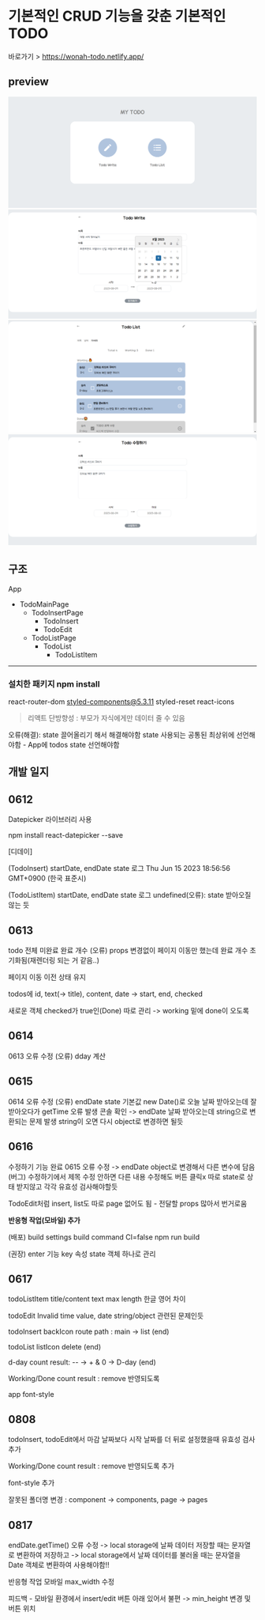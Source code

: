 # 기본적인 CRUD 기능을 갖춘 기본적인 TODO
바로가기 > https://wonah-todo.netlify.app/

## preview
![Alt text](image.png)
![Alt text](image-2.png)
![Alt text](image-3.png)
![Alt text](image-4.png)
## 구조
App
- TodoMainPage
  - TodoInsertPage
    - TodoInsert
    - TodoEdit
  - TodoListPage
    - TodoList
      - TodoListItem
*** 
### 설치한 패키지 npm install
react-router-dom styled-components@5.3.11 styled-reset react-icons

> 리액트 단방향성 : 부모가 자식에게만 데이터 줄 수 있음


오류(해결): state 끌어올리기 해서 해결해야함 state 사용되는 공통된 최상위에 선언해야함 - App에 todos state 선언해야함

## 개발 일지
## 0612
Datepicker 라이브러리 사용

npm install react-datepicker --save

[디데이]

(TodoInsert) startDate, endDate state 로그
Thu Jun 15 2023 18:56:56 GMT+0900 (한국 표준시)

(TodoListItem) startDate, endDate state 로그
 undefined(오류): state 받아오질 않는 듯

## 0613
todo 전체 미완료 완료 개수
(오류) props 변경없이 페이지 이동만 했는데 완료 개수 초기화됨(재렌더링 되는 거 같음..)

페이지 이동 이전 상태 유지

todos에 id, text(-> title), content, date -> start, end, checked

새로운 객체 checked가 true인(Done) 따로 관리 -> working 밑에 done이 오도록

## 0614
0613 오류 수정
(오류) dday 계산

## 0615
0614 오류 수정
(오류) endDate state 기본값 new Date()로 오늘 날짜 받아오는데 
잘 받아오다가 getTime 오류 발생 콘솔 확인 -> endDate 날짜 받아오는데 string으로 변환되는 문제 발생 string이 오면 다시 object로 변경하면 될듯

## 0616
수정하기 기능 완료
0615 오류 수정 -> endDate object로 변경해서 다른 변수에 담음
(버그) 수정하기에서 제목 수정 안하면 다른 내용 수정해도 버튼 클릭x
따로 state로 상태 받지않고 각각 유효성 검사해야할듯

TodoEdit처럼 insert, list도 따로 page 없어도 됨 - 전달할 props 많아서 번거로움

**반응형 작업(모바일) 추가**

(배포) build settings
build command CI=false npm run build

(권장)
enter 기능 key 속성
state 객체 하나로 관리


## 0617
todoListItem title/content text max length 한글 영어 차이

todoEdit Invalid time value, date string/object 관련된 문제인듯

todoInsert backIcon route path :  main -> list (end)

todoList listIcon delete (end)

d-day count result:  -- -> + & 0 -> D-day (end)

Working/Done count result : remove 반영되도록

app font-style

## 0808
todoInsert, todoEdit에서 마감 날짜보다 시작 날짜를 더 뒤로 설정했을때 유효성 검사 추가
  
Working/Done count result : remove 반영되도록 추가

font-style 추가

잘못된 폴더명 변경 : component -> components, page -> pages

## 0817
endDate.getTime() 오류 수정
-> local storage에 날짜 데이터 저장할 때는 문자열로 변환하여 저장하고
-> local storage에서 날짜 데이터를 불러올 때는 문자열을 Date 객체로 변환하여 사용해야함!!

반응형 작업 모바일 max_width 수정

피드백 - 모바일 환경에서 insert/edit 버튼 아래 있어서 불편
-> min_height 변경 및 버튼 위치